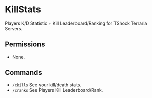 # KillStats
Players K/D Statistic + Kill Leaderboard/Ranking for TShock Terraria Servers.

## Permissions
- None.

## Commands
- `/ckills` See your kill/death stats.
- `/cranks` See Players Kill Leaderboard/Rank.
